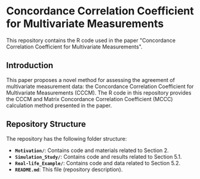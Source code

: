 # Concordance Correlation Coefficient for Multivariate Measurements

This repository contains the R code used in the paper "Concordance Correlation Coefficient for Multivariate Measurements".

## Introduction

This paper proposes a novel method for assessing the agreement of multivariate measurement data: the Concordance Correlation Coefficient for Multivariate Measurements (CCCM). The R code in this repository provides the CCCM and Matrix Concordance Correlation Coefficient (MCCC) calculation method presented in the paper.

## Repository Structure

The repository has the following folder structure:

*   **`Motivation/`**: Contains code and materials related to Section 2.
*   **`Simulation_Study/`**: Contains code and results related to Section 5.1.
*   **`Real-life_Example/`**: Contains code and data related to Section 5.2.
*   **`README.md`**: This file (repository description).
